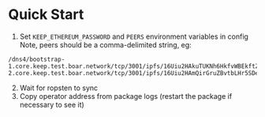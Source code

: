 # Quick Start
1. Set `KEEP_ETHEREUM_PASSWORD` and `PEERS` environment variables in config
Note, peers should be a comma-delimited string, eg:
```
/dns4/bootstrap-1.core.keep.test.boar.network/tcp/3001/ipfs/16Uiu2HAkuTUKNh6HkfvWBEkftZbqZHPHi3Kak5ZUygAxvsdQ2UgG,/dns4/bootstrap-2.core.keep.test.boar.network/tcp/3001/ipfs/16Uiu2HAmQirGruZBvtbLHr5SDebsYGcq6Djw7ijF3gnkqsdQs3wK
```
2. Wait for ropsten to sync
3. Copy operator address from package logs (restart the package if necessary to see it)
